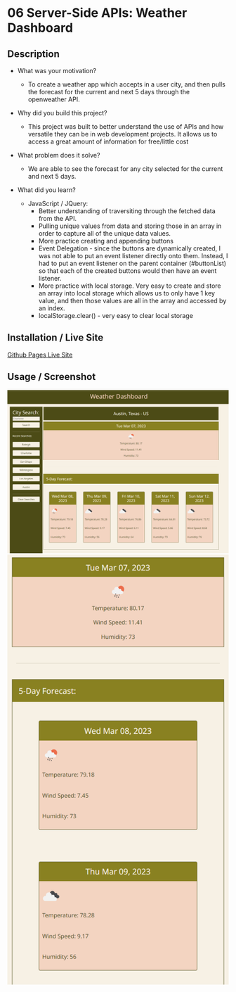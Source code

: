 # 06 Server-Side APIs: Weather Dashboard

## Description

- What was your motivation?
    - To create a weather app which accepts in a user city, and then pulls the forecast for the current and next 5 days through the openweather API.

- Why did you build this project?
    - This project was built to better understand the use of APIs and how versatile they can be in web development projects. It allows us to access a great amount of information for free/little cost

- What problem does it solve?
    - We are able to see the forecast for any city selected for the current and next 5 days.

- What did you learn?
    - JavaScript / JQuery:
        - Better understanding of traversiting through the fetched data from the API. 
        - Pulling unique values from data and storing those in an array in order to capture all of the unique data values.
        - More practice creating and appending buttons
        - Event Delegation - since the buttons are dynamically created, I was not able to put an event listener directly onto them. Instead, I had to put an event listener on the parent container (#buttonList) so that each of the created buttons would then have an event listener.
        - More practice with local storage. Very easy to create and store an array into local storage which allows us to only have 1 key value, and then those values are all in the array and accessed by an index.
        - localStorage.clear() - very easy to clear local storage

## Installation / Live Site

[Github Pages Live Site](https://cjmoye30.github.io/06Challenge-Weather-Dashboard/)

## Usage / Screenshot

![Desktop](/assets/06Challenge%20-Weather-Dash-Desktop.png)
![Mobile](/assets/06Challenge%20-Weather-Dash-Mobile.png)
